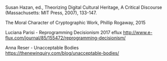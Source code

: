 Susan Hazan, ed., Theorizing Digital Cultural Heritage, A Critical Discourse  (Massachusetts: MIT Press, 2007), 133-147.

The Moral Character of Cryptographic Work, Phillip Rogaway, 2015

Luciana Parisi - Reprogramming Decisionism 2017 eflux http://www.e-flux.com/journal/85/155472/reprogramming-decisionism/

Anna Reser - Unacceptable Bodies https://thenewinquiry.com/blog/unacceptable-bodies/
